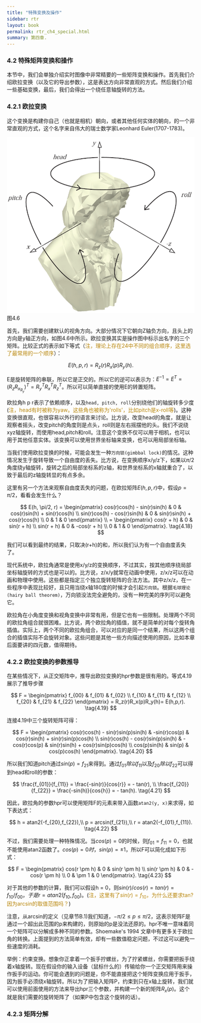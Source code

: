 ```yaml
---
title: "特殊变换及操作"
sidebar: rtr
layout: book
permalink: rtr_ch4_special.html
summary: 第四章.
---
```


### 4.2 特殊矩阵变换和操作
本节中，我们会单独介绍实时图像中非常精要的一些矩阵变换和操作。首先我们介绍欧拉变换（以及它的导出参数），这是表达方向非常直观的方式。然后我们介绍一些基础变换，最后，我们会得出一个绕任意轴旋转的方法。

### 4.2.1 欧拉变换
这个变换是构建你自己（也就是相机）朝向，或者其他任何实体的朝向，的一个非常直观的方式，这个名字来自伟大的瑞士数学家Leonhard Euler(1707-1783)。

![图](/images/RTR3.04.06.png)
图4.6

首先，我们需要创建默认的视角方向。大部分情况下它朝向Z轴负方向，且头上的方向是y轴正方向，如图4.6中所示。欧拉变换其实是操作图中标示出名字的三个矩阵。比较正式的表示如下等式（<font color="DarkGoldenRod">注，理论上存在24中不同的组合顺序，这里选了最常用的一个顺序</font>）：

$$
E(h,p,r) = R_z(r)R_x(p)R_y(h). \tag{4.17}
$$

E是旋转矩阵的串联，所以它是正交的。所以它的逆可以表示为：$E^{-1} = E^T = (R_zR_x_R_y)^T = R_y^TR_x^TR_z^T$。所以可以简单直接的使用E的转置矩阵。

欧拉角h p r表示了依赖顺序，以及`head, pitch, roll`分别绕他们的轴旋转多少度(<font color="DarkGoldenRod">注，head有时被称为yaw。这些角也被称为'rolls'，比如pitch是x-roll等</font>)。这种变换很直观，也很容易以外行的语言来讨论。比方说，改变head的角度，就是让观察者摇头，改变pitch的角度则是点头，roll则是左右摇摆他的头。我们不说绕xyz轴旋转，而使用head,pitch和roll。注意这个变换不仅可以用于相机，也可以用于其他任意实体。该变换可以使用世界坐标轴来变换，也可以用局部坐标轴。


当我们使用欧拉变换的时候，可能会发生一种`万向锁(gimbbal lock)`的情况。这种情况发生于旋转导致一个自由度的丢失。比方说，在变换顺序x/y/z下，如果以$\pi / 2$角度绕y轴旋转，旋转之后的局部坐标系的z轴，和世界坐标系的x轴就重合了，以致于最后的z轴旋转显的有点多余。

这里有另一个方法来观察自由度丢失的问题，在欧拉矩阵$E(h,p,r)$中，假设$p = \pi / 2$，看看会发生什么？

$$
E(h, \pi/2, r) = \begin{pmatrix}
cos(r)cos(h) - sin(r)sin(h) & 0 & cos(r)sin(h) + sin(r)cos(h) \\
sin(r)cos(h) - cos(r)sin(h) & 0 & sin(r)sin(h) + cos(r)cos(h) \\
0 & 1 & 0
\end{pmatrix} \\
= \begin{pmatrix}
cos(r + h) & 0 & sin(r + h) \\
sin(r + h) & 0 & -cos(r + h) \\
0 & 1 & 0
\end{pmatrix}. \tag{4.18}
$$

我们可以看到最终的结果，只取决(r+h)的和，所以我们认为有一个自由度丢失了。

现代系统中，欧拉角通常是使用x/y/z的变换顺序，不过其实，按其他顺序绕局部坐标轴旋转的方式也是可以的。比方说，z/x/y就常在动画中使用，z/x/z可以在动画和物理中使用。这些都是指定三个独立旋转矩阵的合法方法。其中z/x/z，在一些程序中表现比较好，且只用当绕x轴180度的时候才会引起`万向锁`。根据`毛球理论(hairy ball theorem)`，万向锁没法完全避免的，没有一种完美的序列可以避免它。

欧拉角在小角度变换和视角变换中非常有用，但是它也有一些限制。处理两个不同的欧拉角组合就很困难。比方说，两个欧拉角的插值，就不是简单的对每个旋转角插值。实际上，两个不同的欧拉角组合，可以对应的是同一个结果，所以这两个组合的插值实际不会旋转对象。这些问题是其他一些方向描述使用的原因，比如本章后面要讲的四元数，值得期待。

### 4.2.2 欧拉变换的参数推导
在某些情况下，从正交矩阵中，推导出欧拉变换的hpr参数是很有用的。等式4.19展示了推导步骤

$$
F = \begin{pmatrix}
f_{00} & f_{01} & f_{02} \\
f_{10} & f_{11} & f_{12} \\
f_{20} & f_{21} & f_{22} 
\end{pmatrix} = R_z(r)R_x(p)R_y(h)= E(h,p,r). \tag{4.19}
$$

连接4.19中三个旋转矩阵可得：

$$
F = \begin{pmatrix}
cos(r)cos(h) - sin(r)sin(p)sin(h) & -sin(r)cos(p) & cos(r)sin(h) + sin(r)sin(p)cos(h) \\
sin(r)cos(h) - cos(r)sin(p)sin(h) & -cos(r)cos(p) & sin(r)sin(h) + cos(r)sin(p)cos(h) \\
cos(p)sin(h) & sin(p) & cos(p)cos(h)
\end{pmatrix}. \tag{4.20}
$$

所以我们知道pitch通过$sin(p) = f_{21}$来得到。通过$f_{01}除以f_{11}$以及$f_{20}除以f_{22}$可以得到head和roll的参数：

$$
\frac{f_{01}}{f_{11}} = \frac{-sin(r)}{cos{r}} = - tan(r), \\
\frac{f_{20}}{f_{22}} = \frac{-sin(h)}{cos{h}} = - tan(h).  \tag{4.21}
$$

因此，欧拉角的参数hpr可以使用矩阵F的元素来带入函数`atan2(y, x)`来求得，如下表达式：

$$
h = atan2(-f_{20},f_{22}),\\
p = arcsin(f_{21}),\\
r = atan2(-f_{01},f_{11}).  \tag{4.22}
$$

不过，我们需要处理一种特殊情况。当$cos(p)=0$的时候，则$f_{01} = f_{11} = 0$，也就不能使用atan2函数了。$cos(p)=0时，sin(p) = \pm 1$，所以F可以简化成如下形式：

$$
F = \begin{pmatrix}
cos(r \pm h) & 0 & sin(r \pm h) \\
sin(r \pm h) & 0 & -cos(r \pm h) \\
0 & \pm 1 & 0
\end{pmatrix}. \tag{4.23}
$$

对于其他的参数的计算，我们可以假设h = 0，则$sin(r)/cos(r) = tan(r) = f_{10}/f_{00}，于是r = atan2(f_{10},f_{00})$。(<font color="DarkGoldenRod">注，这里有了$sin(r)=f_{10}$，为什么还要求tan? 因为arcsin的取值范围吗？</font>)

注意，从arcsin的定义（见章节B.1)我们知道，$-\pi / 2 \le p \le \pi/2$，这表示矩阵F是通过一个超出此范围的p来构建的，则原始的p是没法还原的。hpr不唯一意味着同一个矩阵可以分解成多种不同的参数。Shoemake's 1994 文章中有更多关于欧拉角的转换。上面提到的方法简单有效，却有一些数值稳定问题，不过这可以避免一些速度的消耗。

举例：约束变换。想象你正拿着一个扳手拧螺丝，为了拧紧螺丝，你需要把扳手绕着x轴旋转。现在假设你的输入设备（鼠标什么的）传输给你一个正交矩阵用来操作扳手的运动。你可能会遇到的问题是，你不能直接把这个矩阵变换应用于扳手，因为扳手必须绕x轴旋转。所以为了把输入矩阵P，约束到只在x轴上旋转，我们就可以使用前面使用的方法来导出hpr三个参数，并构建一个新的矩阵$R_x(p)$。这个就是我们需要的旋转矩阵了（如果P中包含这个旋转的话）。

### 4.2.3 矩阵分解





